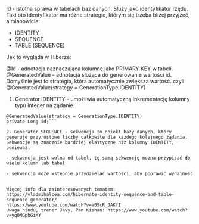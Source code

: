 Id - istotna sprawa w tabelach baz danych. Służy jako identyfikator rzędu. Taki oto identyfikator ma różne strategie, którym się trzeba bliżej przyjżeć, a mianowicie:
- IDENTITY
- SEQUENCE
- TABLE (SEQUENCE)


Jak to wygląda w Hiberze:

@Id - adnotacja naznaczająca kolumnę jako PRIMARY KEY w tabeli.
@GeneratedValue - adnotacja służąca do generowanie wartości id. Domyślnie jest to strategia, która automatycznie zwiększa wartość. czyli @GeneratedValue(strategy = GenerationType.IDENTITY) 


1. Generator IDENTITY - umożliwia automatyczną inkrementację kolumny typu integer na żądanie.

```@Id
@GeneratedValue(strategy = GenerationType.IDENTITY)
private Long id;```

2. Generator SEQUENCE - sekwencja to obiekt bazy danych, który generuje przyrostowe liczby całkowite dla każdego kolejnego żądania. Sekwencje są znacznie bardziej elastyczne niż kolumny IDENTITY, ponieważ:

- sekwencja jest wolna od tabel, tę samą sekwencję mozna przypisać do wielu kolumn lub tabel

- sekwencja może wstępnie przydzielać wartości, aby poprawić wydajność


Więcej info dla zainteresowanych tematem: 
https://vladmihalcea.com/hibernate-identity-sequence-and-table-sequence-generator/
https://www.youtube.com/watch?v=a0ScR_JAKfI
Uwaga hindu, trener Javy, Pan Kishan: https://www.youtube.com/watch?v=yq0MGphGiMY

